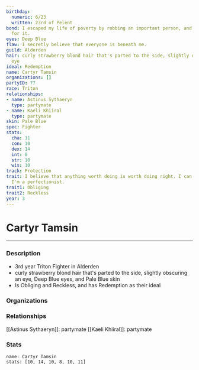 ```yaml
---
birthday:
  numeric: 6/23
  written: 23rd of Pelent
bond: I escaped my life of poverty by robbing an important person, and I'm wanted
  for it.
eyes: Deep Blue
flaw: I secretly believe that everyone is beneath me.
guild: Alderden
hair: curly strawberry blond hair that's parted to the side, slightly obscuring an
  eye
ideal: Redemption
name: Cartyr Tamsin
organizations: []
partyID: 77
race: Triton
relationships:
- name: Astinus Sythaeryn
  type: partymate
- name: Kaeli Khiiral
  type: partymate
skin: Pale Blue
spec: Fighter
stats:
  cha: 11
  con: 10
  dex: 14
  int: 8
  str: 10
  wis: 10
track: Protection
trait: I believe that anything worth doing is worth doing right. I can't help it-
  I'm a perfectionist.
trait1: Obliging
trait2: Reckless
year: 3
---
```

# Cartyr Tamsin
---
### Description
- 3rd year Triton Fighter in Alderden
- curly strawberry blond hair that's parted to the side, slightly obscuring an eye, Deep Blue eyes, and Pale Blue skin
- Is Obliging and Reckless, and has Redemption as their ideal

### Organizations
### Relationships
[[Astinus Sythaeryn]]: partymate
[[Kaeli Khiiral]]: partymate
### Stats
```statblock
name: Cartyr Tamsin
stats: [10, 14, 10, 8, 10, 11]
```